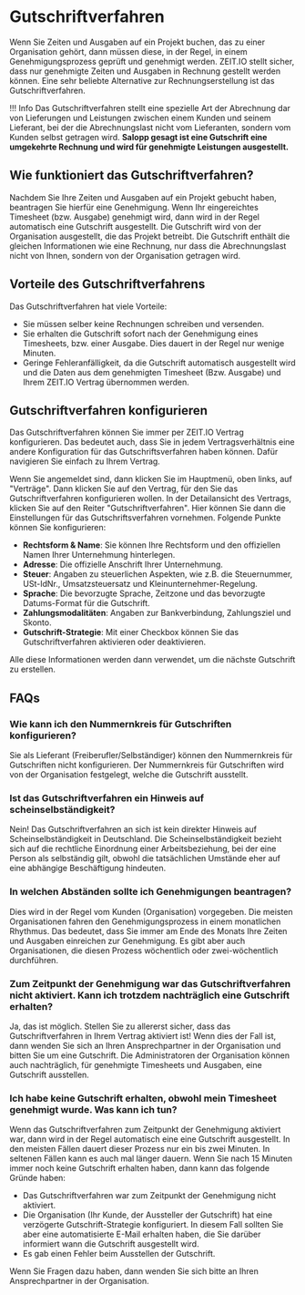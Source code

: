 # Gutschriftverfahren

Wenn Sie Zeiten und Ausgaben auf ein Projekt buchen, das zu einer Organisation gehört, dann müssen diese, 
in der Regel, in einem Genehmigungsprozess geprüft und genehmigt werden. ZEIT.IO stellt sicher, 
dass nur genehmigte Zeiten und Ausgaben in Rechnung gestellt werden können. Eine sehr beliebte Alternative 
zur Rechnungserstellung ist das Gutschriftverfahren.

!!! Info
    Das Gutschriftverfahren stellt eine spezielle Art der Abrechnung dar von Lieferungen und Leistungen zwischen
    einem Kunden und seinem Lieferant, bei der die Abrechnungslast nicht vom Lieferanten, sondern vom Kunden selbst
    getragen wird. **Salopp gesagt ist eine Gutschrift eine umgekehrte Rechnung und wird für genehmigte Leistungen
    ausgestellt.**

## Wie funktioniert das Gutschriftverfahren?

Nachdem Sie Ihre Zeiten und Ausgaben auf ein Projekt gebucht haben, beantragen Sie hierfür eine Genehmigung. 
Wenn Ihr eingereichtes Timesheet (bzw. Ausgabe) genehmigt wird, dann wird in der Regel automatisch eine 
Gutschrift ausgestellt. Die Gutschrift wird von der Organisation ausgestellt, die das Projekt betreibt. 
Die Gutschrift enthält die gleichen Informationen wie eine Rechnung, nur dass die Abrechnungslast nicht von Ihnen, 
sondern von der Organisation getragen wird.

## Vorteile des Gutschriftverfahrens

Das Gutschriftverfahren hat viele Vorteile:

- Sie müssen selber keine Rechnungen schreiben und versenden.
- Sie erhalten die Gutschrift sofort nach der Genehmigung eines Timesheets, bzw. einer Ausgabe. Dies dauert in der Regel
  nur wenige Minuten.
- Geringe Fehleranfälligkeit, da die Gutschrift automatisch ausgestellt wird und die Daten aus dem genehmigten
  Timesheet (Bzw. Ausgabe) und Ihrem ZEIT.IO Vertrag übernommen werden.

## Gutschriftverfahren konfigurieren

Das Gutschriftverfahren können Sie immer per ZEIT.IO Vertrag konfigurieren. Das bedeutet auch, dass Sie in jedem
Vertragsverhältnis eine andere Konfiguration für das Gutschriftsverfahren haben können. Dafür navigieren Sie einfach
zu Ihrem Vertrag.

Wenn Sie angemeldet sind, dann klicken Sie im Hauptmenü, oben links, auf "Verträge".
Dann klicken Sie auf den Vertrag, für den Sie das Gutschriftverfahren konfigurieren wollen. In der
Detailansicht des Vertrags, klicken Sie auf den Reiter "Gutschriftverfahren". Hier können Sie dann die
Einstellungen für das Gutschriftsverfahren vornehmen. Folgende Punkte können Sie konfigurieren:

- **Rechtsform & Name**: Sie können Ihre Rechtsform und den offiziellen Namen Ihrer Unternehmung hinterlegen.
- **Adresse**: Die offizielle Anschrift Ihrer Unternehmung.
- **Steuer**: Angaben zu steuerlichen Aspekten, wie z.B. die Steuernummer, USt-IdNr., Umsatzsteuersatz und Kleinunternehmer-Regelung.
- **Sprache**: Die bevorzugte Sprache, Zeitzone und das bevorzugte Datums-Format für die Gutschrift.
- **Zahlungsmodalitäten**: Angaben zur Bankverbindung, Zahlungsziel und Skonto.
- **Gutschrift-Strategie**: Mit einer Checkbox können Sie das Gutschriftverfahren aktivieren oder deaktivieren.

Alle diese Informationen werden dann verwendet, um die nächste Gutschrift zu erstellen.

## FAQs

### Wie kann ich den Nummernkreis für Gutschriften konfigurieren?

Sie als Lieferant (Freiberufler/Selbständiger) können den Nummernkreis für Gutschriften nicht konfigurieren. 
Der Nummernkreis für Gutschriften wird von der Organisation festgelegt, welche die Gutschrift ausstellt.

### Ist das Gutschriftverfahren ein Hinweis auf scheinselbständigkeit?

Nein! Das Gutschriftverfahren an sich ist kein direkter Hinweis auf Scheinselbständigkeit in Deutschland. 
Die Scheinselbständigkeit bezieht sich auf die rechtliche Einordnung einer Arbeitsbeziehung, bei der eine 
Person als selbständig gilt, obwohl die tatsächlichen Umstände eher auf eine abhängige Beschäftigung hindeuten.

### In welchen Abständen sollte ich Genehmigungen beantragen?

Dies wird in der Regel vom Kunden (Organisation) vorgegeben. Die meisten Organisationen fahren den
Genehmigungsprozess in einem monatlichen Rhythmus. Das bedeutet, dass Sie immer am Ende des Monats
Ihre Zeiten und Ausgaben einreichen zur Genehmigung. Es gibt aber auch Organisationen, die diesen
Prozess wöchentlich oder zwei-wöchentlich durchführen.

### Zum Zeitpunkt der Genehmigung war das Gutschriftverfahren nicht aktiviert. Kann ich trotzdem nachträglich eine Gutschrift erhalten?

Ja, das ist möglich. Stellen Sie zu allererst sicher, dass das Gutschriftverfahren in Ihrem Vertrag aktiviert ist! 
Wenn dies der Fall ist, dann wenden Sie sich an Ihren Ansprechpartner in der Organisation und bitten Sie um eine
Gutschrift. Die Administratoren der Organisation können auch nachträglich, für genehmigte Timesheets und Ausgaben, 
eine Gutschrift ausstellen.

### Ich habe keine Gutschrift erhalten, obwohl mein Timesheet genehmigt wurde. Was kann ich tun? 

Wenn das Gutschriftverfahren zum Zeitpunkt der Genehmigung aktiviert war, dann wird in der Regel automatisch eine
eine Gutschrift ausgestellt. In den meisten Fällen dauert dieser Prozess nur ein bis zwei Minuten. In seltenen Fällen
kann es auch mal länger dauern. Wenn Sie nach 15 Minuten immer noch keine Gutschrift erhalten haben, dann kann das 
folgende Gründe haben:

 - Das Gutschriftverfahren war zum Zeitpunkt der Genehmigung nicht aktiviert.
 - Die Organisation (Ihr Kunde, der Aussteller der Gutschrift) hat eine verzögerte Gutschrift-Strategie konfiguriert. 
   In diesem Fall sollten Sie aber eine automatisierte E-Mail erhalten haben, die Sie darüber informiert wann die
   Gutschrift ausgestellt wird.
 - Es gab einen Fehler beim Ausstellen der Gutschrift.

Wenn Sie Fragen dazu haben, dann wenden Sie sich bitte an Ihren Ansprechpartner in der Organisation.

